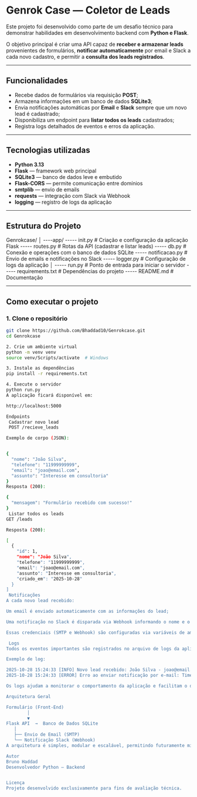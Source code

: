 #  Genrok Case — Coletor de Leads

Este projeto foi desenvolvido como parte de um desafio técnico para demonstrar habilidades em desenvolvimento backend com **Python e Flask**.

O objetivo principal é criar uma API capaz de **receber e armazenar leads** provenientes de formulários, **notificar automaticamente** por email e Slack a cada novo cadastro, e permitir a **consulta dos leads registrados**.

---

##  Funcionalidades

- Recebe dados de formulários via requisição **POST**;
- Armazena informações em um banco de dados **SQLite3**;
- Envia notificações automáticas por **Email** e **Slack** sempre que um novo lead é cadastrado;
- Disponibiliza um endpoint para **listar todos os leads** cadastrados;
- Registra logs detalhados de eventos e erros da aplicação.

---

##  Tecnologias utilizadas

- **Python 3.13**
- **Flask** — framework web principal
- **SQLite3** — banco de dados leve e embutido
- **Flask-CORS** — permite comunicação entre domínios
- **smtplib** — envio de emails
- **requests** — integração com Slack via Webhook
- **logging** — registro de logs da aplicação

---

##  Estrutura do Projeto

Genrokcase/
│
----app/
----- init.py # Criação e configuração da aplicação Flask
----- routes.py # Rotas da API (cadastrar e listar leads)
----- db.py # Conexão e operações com o banco de dados SQLite
----- notificacao.py # Envio de emails e notificações no Slack
----- logger.py # Configuração de logs da aplicação
│
----- run.py # Ponto de entrada para iniciar o servidor
----- requirements.txt # Dependências do projeto
----- README.md # Documentação


---

##  Como executar o projeto

### 1. Clone o repositório
```bash
git clone https://github.com/Bhaddad10/Genrokcase.git
cd Genrokcase

2. Crie um ambiente virtual
python -m venv venv
source venv/Scripts/activate  # Windows

3. Instale as dependências
pip install -r requirements.txt

4. Execute o servidor
python run.py
A aplicação ficará disponível em:

http://localhost:5000

Endpoints
 Cadastrar novo lead
 POST /recieve_leads

Exemplo de corpo (JSON):


{
  "nome": "João Silva",
  "telefone": "11999999999",
  "email": "joao@email.com",
  "assunto": "Interesse em consultoria"
}
Resposta (200):

{
  "mensagem": "Formulário recebido com sucesso!"
}
 Listar todos os leads
GET /leads

Resposta (200):

[
  {
    "id": 1,
    "nome": "João Silva",
    "telefone": "11999999999",
    "email": "joao@email.com",
    "assunto": "Interesse em consultoria",
    "criado_em": "2025-10-28"
  }
]
 Notificações
A cada novo lead recebido:

Um email é enviado automaticamente com as informações do lead;

Uma notificação no Slack é disparada via Webhook informando o nome e o email do remetente.

Essas credenciais (SMTP e Webhook) são configuradas via variáveis de ambiente para manter segurança e evitar exposição de dados sensíveis no código.

 Logs
Todos os eventos importantes são registrados no arquivo de logs da aplicação, incluindo erros e ações de cadastro.

Exemplo de log:

2025-10-28 15:24:33 [INFO] Novo lead recebido: João Silva - joao@email.com
2025-10-28 15:24:33 [ERROR] Erro ao enviar notificação por e-mail: Timeout

Os logs ajudam a monitorar o comportamento da aplicação e facilitam o diagnóstico de problemas em ambiente de produção.

Arquitetura Geral

Formulário (Front-End)
        │
        ▼
Flask API  →  Banco de Dados SQLite
   │
   ├── Envio de Email (SMTP)
   └── Notificação Slack (Webhook)
A arquitetura é simples, modular e escalável, permitindo futuramente migrar para bancos como PostgreSQL ou adicionar filas de mensagens para notificações assíncronas.

Autor
Bruno Haddad
Desenvolvedor Python — Backend


Licença
Projeto desenvolvido exclusivamente para fins de avaliação técnica.
